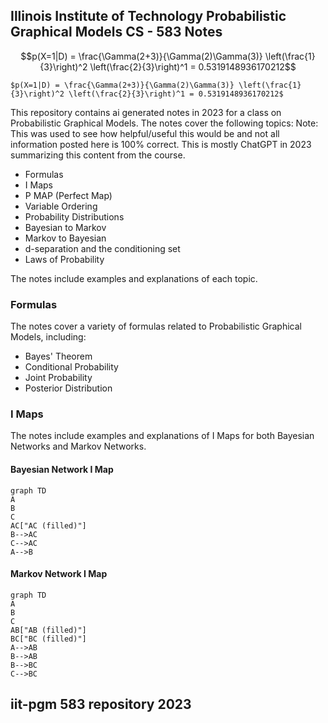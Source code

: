 ## Illinois Institute of Technology Probabilistic Graphical Models CS - 583 Notes
```math
p(X=1|D) = \frac{\Gamma(2+3)}{\Gamma(2)\Gamma(3)} \left(\frac{1}{3}\right)^2 \left(\frac{2}{3}\right)^1 = 0.5319148936170212
```

`$p(X=1|D) = \frac{\Gamma(2+3)}{\Gamma(2)\Gamma(3)} \left(\frac{1}{3}\right)^2 \left(\frac{2}{3}\right)^1 = 0.5319148936170212$`

This repository contains ai generated notes in 2023 for a class on Probabilistic Graphical Models. 
The notes cover the following topics:
Note: This was used to see how helpful/useful this would be and not all information posted here is 100% correct.  This is mostly ChatGPT in 2023 summarizing this content from the course.

- Formulas
- I Maps
- P MAP (Perfect Map)
- Variable Ordering
- Probability Distributions
- Bayesian to Markov
- Markov to Bayesian
- d-separation and the conditioning set
- Laws of Probability

The notes include examples and explanations of each topic. 

### Formulas

The notes cover a variety of formulas related to Probabilistic Graphical Models, including:

- Bayes' Theorem
- Conditional Probability
- Joint Probability
- Posterior Distribution

### I Maps

The notes include examples and explanations of I Maps for both Bayesian Networks and Markov Networks. 

#### Bayesian Network I Map

```mermaid
graph TD
A
B
C
AC["AC (filled)"]
B-->AC
C-->AC
A-->B
```
#### Markov Network I Map
```mermaid
graph TD
A
B
C
AB["AB (filled)"]
BC["BC (filled)"]
A-->AB
B-->AB
B-->BC
C-->BC
```
## iit-pgm 583 repository 2023

